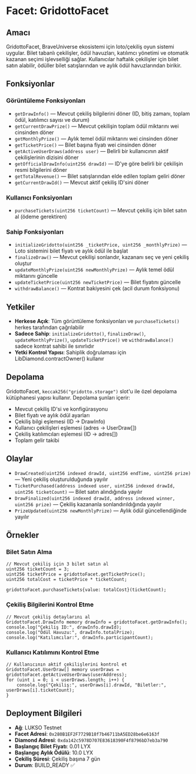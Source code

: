 # Facet: GridottoFacet

## Amacı
GridottoFacet, BraveUniverse ekosistemi için loto/çekiliş oyun sistemi uygular. Bilet tabanlı çekilişler, ödül havuzları, katılımcı yönetimi ve otomatik kazanan seçimi işlevselliği sağlar. Kullanıcılar haftalık çekilişler için bilet satın alabilir, ödüller bilet satışlarından ve aylık ödül havuzlarından birikir.

## Fonksiyonlar

### Görüntüleme Fonksiyonları
- `getDrawInfo()` — Mevcut çekiliş bilgilerini döner (ID, bitiş zamanı, toplam ödül, katılımcı sayısı ve durum)
- `getCurrentDrawPrize()` — Mevcut çekilişin toplam ödül miktarını wei cinsinden döner
- `getMonthlyPrize()` — Aylık temel ödül miktarını wei cinsinden döner
- `getTicketPrice()` — Bilet başına fiyatı wei cinsinden döner
- `getActiveUserDraws(address user)` — Belirli bir kullanıcının aktif çekilişlerinin dizisini döner
- `getOfficialDrawInfo(uint256 drawId)` — ID'ye göre belirli bir çekilişin resmi bilgilerini döner
- `getTotalRevenue()` — Bilet satışlarından elde edilen toplam geliri döner
- `getCurrentDrawId()` — Mevcut aktif çekiliş ID'sini döner

### Kullanıcı Fonksiyonları
- `purchaseTickets(uint256 ticketCount)` — Mevcut çekiliş için bilet satın al (ödeme gerektiren)

### Sahip Fonksiyonları
- `initializeGridotto(uint256 _ticketPrice, uint256 _monthlyPrize)` — Loto sistemini bilet fiyatı ve aylık ödül ile başlat
- `finalizeDraw()` — Mevcut çekilişi sonlandır, kazananı seç ve yeni çekiliş oluştur
- `updateMonthlyPrize(uint256 newMonthlyPrize)` — Aylık temel ödül miktarını güncelle
- `updateTicketPrice(uint256 newTicketPrice)` — Bilet fiyatını güncelle
- `withdrawBalance()` — Kontrat bakiyesini çek (acil durum fonksiyonu)

## Yetkiler
- **Herkese Açık**: Tüm görüntüleme fonksiyonları ve `purchaseTickets()` herkes tarafından çağrılabilir
- **Sadece Sahip**: `initializeGridotto()`, `finalizeDraw()`, `updateMonthlyPrize()`, `updateTicketPrice()` ve `withdrawBalance()` sadece kontrat sahibi ile sınırlıdır
- **Yetki Kontrol Yapısı**: Sahiplik doğrulaması için LibDiamond.contractOwner() kullanır

## Depolama
GridottoFacet, `keccak256("gridotto.storage")` slot'u ile özel depolama kütüphanesi yapısı kullanır. Depolama şunları içerir:
- Mevcut çekiliş ID'si ve konfigürasyonu
- Bilet fiyatı ve aylık ödül ayarları
- Çekiliş bilgi eşlemesi (ID → DrawInfo)
- Kullanıcı çekilişleri eşlemesi (adres → UserDraw[])
- Çekiliş katılımcıları eşlemesi (ID → adres[])
- Toplam gelir takibi

## Olaylar
- `DrawCreated(uint256 indexed drawId, uint256 endTime, uint256 prize)` — Yeni çekiliş oluşturulduğunda yayılır
- `TicketPurchased(address indexed user, uint256 indexed drawId, uint256 ticketCount)` — Bilet satın alındığında yayılır
- `DrawFinalized(uint256 indexed drawId, address indexed winner, uint256 prize)` — Çekiliş kazananla sonlandırıldığında yayılır
- `PrizeUpdated(uint256 newMonthlyPrize)` — Aylık ödül güncellendiğinde yayılır

## Örnekler

### Bilet Satın Alma
```solidity
// Mevcut çekiliş için 3 bilet satın al
uint256 ticketCount = 3;
uint256 ticketPrice = gridottoFacet.getTicketPrice();
uint256 totalCost = ticketPrice * ticketCount;

gridottoFacet.purchaseTickets{value: totalCost}(ticketCount);
```

### Çekiliş Bilgilerini Kontrol Etme
```solidity
// Mevcut çekiliş detaylarını al
GridottoFacet.DrawInfo memory drawInfo = gridottoFacet.getDrawInfo();
console.log("Çekiliş ID:", drawInfo.drawId);
console.log("Ödül Havuzu:", drawInfo.totalPrize);
console.log("Katılımcılar:", drawInfo.participantCount);
```

### Kullanıcı Katılımını Kontrol Etme
```solidity
// Kullanıcının aktif çekilişlerini kontrol et
GridottoFacet.UserDraw[] memory userDraws = gridottoFacet.getActiveUserDraws(userAddress);
for (uint i = 0; i < userDraws.length; i++) {
    console.log("Çekiliş:", userDraws[i].drawId, "Biletler:", userDraws[i].ticketCount);
}
```

## Deployment Bilgileri
- **Ağ**: LUKSO Testnet
- **Facet Adresi**: `0x280B1EF2F7729B18f7b46711bA5ED28be6e6163f`
- **Diamond Adresi**: `0xda142c5978D707E83618390F4f8796bD7eb3a790`
- **Başlangıç Bilet Fiyatı**: 0.01 LYX
- **Başlangıç Aylık Ödülü**: 10.0 LYX
- **Çekiliş Süresi**: Çekiliş başına 7 gün
- **Durum**: BUILD_READY ✅